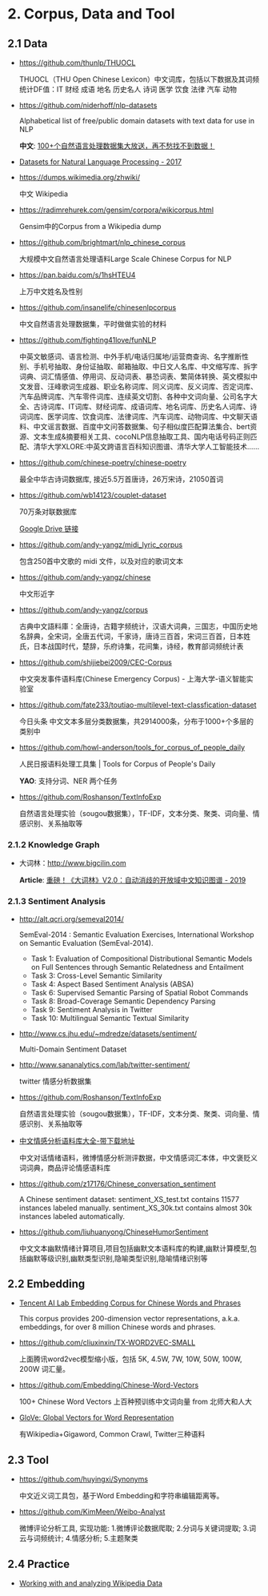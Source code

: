 # 2. Corpus, Data and Tool

## 2.1 Data

- <https://github.com/thunlp/THUOCL>

    THUOCL（THU Open Chinese Lexicon）中文词库，包括以下数据及其词频统计DF值：IT 财经 成语 地名 历史名人 诗词 医学 饮食 法律 汽车 动物

- <https://github.com/niderhoff/nlp-datasets>
  
    Alphabetical list of free/public domain datasets with text data for use in NLP

    **中文**: [100+个自然语言处理数据集大放送，再不愁找不到数据！](https://www.sohu.com/a/230090656_642762)

- [Datasets for Natural Language Processing - 2017](https://machinelearningmastery.com/datasets-natural-language-processing/)

- <https://dumps.wikimedia.org/zhwiki/>

    中文 Wikipedia

- <https://radimrehurek.com/gensim/corpora/wikicorpus.html>

    Gensim中的Corpus from a Wikipedia dump

- <https://github.com/brightmart/nlp_chinese_corpus>
  
    大规模中文自然语言处理语料Large Scale Chinese Corpus for NLP

- <https://pan.baidu.com/s/1hsHTEU4>

    上万中文姓名及性别

- <https://github.com/insanelife/chinesenlpcorpus>
  
    中文自然语言处理数据集，平时做做实验的材料

- <https://github.com/fighting41love/funNLP>

    中英文敏感词、语言检测、中外手机/电话归属地/运营商查询、名字推断性别、手机号抽取、身份证抽取、邮箱抽取、中日文人名库、中文缩写库、拆字词典、词汇情感值、停用词、反动词表、暴恐词表、繁简体转换、英文模拟中文发音、汪峰歌词生成器、职业名称词库、同义词库、反义词库、否定词库、汽车品牌词库、汽车零件词库、连续英文切割、各种中文词向量、公司名字大全、古诗词库、IT词库、财经词库、成语词库、地名词库、历史名人词库、诗词词库、医学词库、饮食词库、法律词库、汽车词库、动物词库、中文聊天语料、中文谣言数据、百度中文问答数据集、句子相似度匹配算法集合、bert资源、文本生成&摘要相关工具、cocoNLP信息抽取工具、国内电话号码正则匹配、清华大学XLORE:中英文跨语言百科知识图谱、清华大学人工智能技术……

- <https://github.com/chinese-poetry/chinese-poetry>
  
    最全中华古诗词数据库, 接近5.5万首唐诗，26万宋诗，21050首词

- <https://github.com/wb14123/couplet-dataset>

    70万条对联数据库

    [Google Drive 链接](https://drive.google.com/file/d/13cJWWp_ST2Xqt76pEr5ZWa6LVJwGYC4-/view?usp=sharing)

- <https://github.com/andy-yangz/midi_lyric_corpus>

    包含250首中文歌的 midi 文件，以及对应的歌词文本

- <https://github.com/andy-yangz/chinese>

    中文形近字

- <https://github.com/andy-yangz/corpus>

    古典中文語料庫：全唐诗，古籍字频统计，汉语大词典，三国志，中国历史地名辞典，全宋词，全唐五代词，千家诗，唐诗三百首，宋词三百首，日本姓氏，日本战国时代，楚辞，乐府诗集，花间集，诗经，教育部词频统计表

- <https://github.com/shijiebei2009/CEC-Corpus>

    中文突发事件语料库(Chinese Emergency Corpus) - 上海大学-语义智能实验室

- <https://github.com/fate233/toutiao-multilevel-text-classfication-dataset>

    今日头条 中文文本多层分类数据集，共2914000条，分布于1000+个多层的类别中

- <https://github.com/howl-anderson/tools_for_corpus_of_people_daily>

    人民日报语料处理工具集 | Tools for Corpus of People's Daily

    **YAO**: 支持分词、NER 两个任务

- <https://github.com/Roshanson/TextInfoExp>

    自然语言处理实验（sougou数据集），TF-IDF，文本分类、聚类、词向量、情感识别、关系抽取等

### 2.1.2 Knowledge Graph

- 大词林：<http://www.bigcilin.com>

    **Article**: [重磅！《大词林》V2.0：自动消歧的开放域中文知识图谱 - 2019](https://mp.weixin.qq.com/s?__biz=MzIxMjAzNDY5Mg==&mid=2650795283&idx=1&sn=5c36be2f86b1892401d4588eb4095b9d)


### 2.1.3 Sentiment Analysis

- <http://alt.qcri.org/semeval2014/>

    SemEval-2014 : Semantic Evaluation Exercises, International Workshop on Semantic Evaluation (SemEval-2014).

    - Task 1: Evaluation of Compositional Distributional Semantic Models on Full Sentences through Semantic Relatedness and Entailment
    - Task 3: Cross-Level Semantic Similarity
    - Task 4: Aspect Based Sentiment Analysis (ABSA)
    - Task 6: Supervised Semantic Parsing of Spatial Robot Commands
    - Task 8: Broad-Coverage Semantic Dependency Parsing
    - Task 9: Sentiment Analysis in Twitter
    - Task 10: Multilingual Semantic Textual Similarity

- <http://www.cs.jhu.edu/~mdredze/datasets/sentiment/>

    Multi-Domain Sentiment Dataset

- <http://www.sananalytics.com/lab/twitter-sentiment/>

    twitter 情感分析数据集

- <https://github.com/Roshanson/TextInfoExp>

    自然语言处理实验（sougou数据集），TF-IDF，文本分类、聚类、词向量、情感识别、关系抽取等

- [中文情感分析语料库大全-带下载地址](https://mlln.cn/2018/10/11/%E4%B8%AD%E6%96%87%E6%83%85%E6%84%9F%E5%88%86%E6%9E%90%E8%AF%AD%E6%96%99%E5%BA%93%E5%A4%A7%E5%85%A8-%E5%B8%A6%E4%B8%8B%E8%BD%BD%E5%9C%B0%E5%9D%80/)

    中文对话情绪语料，微博情感分析测评数据，中文情感词汇本体，中文褒贬义词词典，商品评论情感语料库

- <https://github.com/z17176/Chinese_conversation_sentiment>

    A Chinese sentiment dataset: sentiment_XS_test.txt contains 11577 instances labeled manually. sentiment_XS_30k.txt contains almost 30k instances labeled automatically.

- <https://github.com/liuhuanyong/ChineseHumorSentiment>

    中文文本幽默情绪计算项目,项目包括幽默文本语料库的构建,幽默计算模型,包括幽默等级识别,幽默类型识别,隐喻类型识别,隐喻情绪识别等


## 2.2 Embedding

- [Tencent AI Lab Embedding Corpus for Chinese Words and Phrases](https://ai.tencent.com/ailab/nlp/embedding.html)

    This corpus provides 200-dimension vector representations, a.k.a. embeddings, for over 8 million Chinese words and phrases.
  
- <https://github.com/cliuxinxin/TX-WORD2VEC-SMALL>

    上面腾讯word2vec模型缩小版，包括 5K, 4.5W, 7W, 10W, 50W, 100W, 200W 词汇量。

- <https://github.com/Embedding/Chinese-Word-Vectors>

    100+ Chinese Word Vectors 上百种预训练中文词向量 from 北师大和人大

- [GloVe: Global Vectors for Word Representation](https://nlp.stanford.edu/projects/glove/)

    有Wikipedia+Gigaword, Common Crawl, Twitter三种语料

## 2.3 Tool

- <https://github.com/huyingxi/Synonyms>

    中文近义词工具包，基于Word Embedding和字符串编辑距离等。

- <https://github.com/KimMeen/Weibo-Analyst>

    微博评论分析工具, 实现功能: 1.微博评论数据爬取; 2.分词与关键词提取; 3.词云与词频统计; 4.情感分析; 5.主题聚类


## 2.4 Practice

- [Working with and analyzing Wikipedia Data](https://github.com/WillKoehrsen/wikipedia-data-science)

